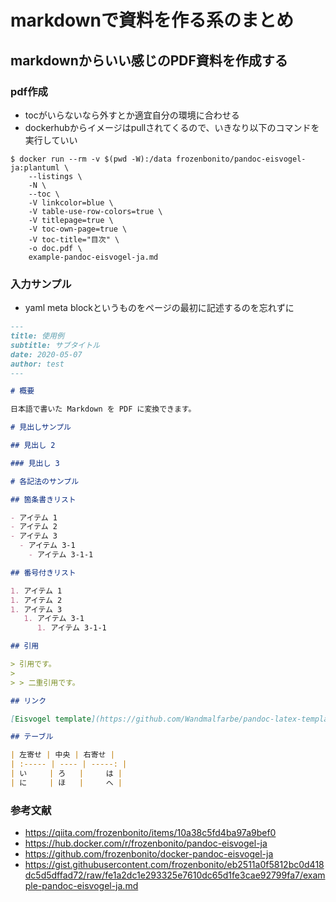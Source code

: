# markdownで資料を作る系のまとめ

## markdownからいい感じのPDF資料を作成する

### pdf作成
- tocがいらないなら外すとか適宜自分の環境に合わせる
- dockerhubからイメージはpullされてくるので、いきなり以下のコマンドを実行していい


```
$ docker run --rm -v $(pwd -W):/data frozenbonito/pandoc-eisvogel-ja:plantuml \
    --listings \
    -N \
    --toc \
    -V linkcolor=blue \
    -V table-use-row-colors=true \
    -V titlepage=true \
    -V toc-own-page=true \
    -V toc-title="目次" \
    -o doc.pdf \
    example-pandoc-eisvogel-ja.md
```

### 入力サンプル
- yaml meta blockというものをページの最初に記述するのを忘れずに

```markdown
---
title: 使用例
subtitle: サブタイトル
date: 2020-05-07
author: test
---

# 概要

日本語で書いた Markdown を PDF に変換できます。

# 見出しサンプル

## 見出し 2

### 見出し 3

# 各記法のサンプル

## 箇条書きリスト

- アイテム 1
- アイテム 2
- アイテム 3
  - アイテム 3-1
    - アイテム 3-1-1

## 番号付きリスト

1. アイテム 1
1. アイテム 2
1. アイテム 3
   1. アイテム 3-1
      1. アイテム 3-1-1

## 引用

> 引用です。
>
> > 二重引用です。

## リンク

[Eisvogel template](https://github.com/Wandmalfarbe/pandoc-latex-template) を使っています。

## テーブル

| 左寄せ | 中央 | 右寄せ |
| :----- | ---- | -----: |
| い     | ろ   |     は |
| に     | ほ   |     へ |

```

### 参考文献
- https://qiita.com/frozenbonito/items/10a38c5fd4ba97a9bef0
- https://hub.docker.com/r/frozenbonito/pandoc-eisvogel-ja
- https://github.com/frozenbonito/docker-pandoc-eisvogel-ja
- https://gist.githubusercontent.com/frozenbonito/eb2511a0f5812bc0d418dc5d5dffad72/raw/fe1a2dc1e293325e7610dc65d1fe3cae92799fa7/example-pandoc-eisvogel-ja.md
